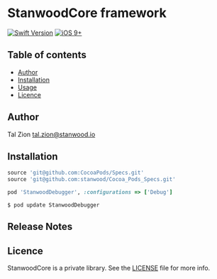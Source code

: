 
# StanwoodCore framework

[![Swift Version](https://img.shields.io/badge/Swift-4.0.x-orange.svg)]()
[![iOS 9+](https://img.shields.io/badge/iOS-9+-EB7943.svg)]()

## Table of contents

- [Author](#author)
- [Installation](#installation)
- [Usage](#usage)
- [Licence](#licence)


## Author

Tal Zion tal.zion@stanwood.io

## Installation

```ruby
source 'git@github.com:CocoaPods/Specs.git'
source 'git@github.com:stanwood/Cocoa_Pods_Specs.git'

pod 'StanwoodDebugger', :configurations => ['Debug']
```

```
$ pod update StanwoodDebugger
```

## Release Notes

###

## Licence

StanwoodCore is a private library. See the [LICENSE](https://github.com/stanwood/Stanwood_Core/blob/master/LICENSE) file for more info.

